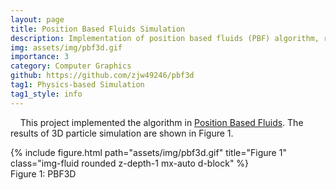 ```yaml
---
layout: page
title: Position Based Fluids Simulation
description: Implementation of position based fluids (PBF) algorithm, rendered with marching cubes algorithm
img: assets/img/pbf3d.gif
importance: 3
category: Computer Graphics
github: https://github.com/zjw49246/pbf3d
tag1: Physics-based Simulation
tag1_style: info
---
```


&nbsp;&nbsp;&nbsp;&nbsp;This project implemented the algorithm in <a href="https://mmacklin.com/pbf_sig_preprint.pdf">Position Based Fluids</a>. The results of 3D particle simulation are shown in Figure 1.

<div class="row">
    <div class="col-sm mt-3 mt-md-0">
        {% include figure.html path="assets/img/pbf3d.gif" title="Figure 1" class="img-fluid rounded z-depth-1 mx-auto d-block" %}
    </div>
</div>
<div class="caption">
    Figure 1: PBF3D
</div>